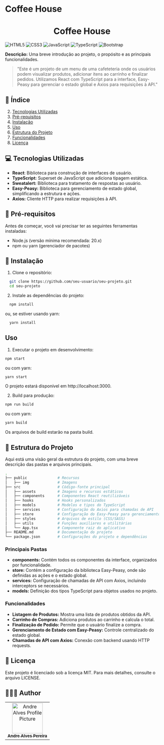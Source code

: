 # Coffee House

<h1 align="center" >Coffee House</h1>

![HTML5](https://img.shields.io/badge/html5-%23E34F26.svg?style=for-the-badge&logo=html5&logoColor=white)
![CSS3](https://img.shields.io/badge/css3-%231572B6.svg?style=for-the-badge&logo=css3&logoColor=white)
![JavaScript](https://img.shields.io/badge/javascript-%23323330.svg?style=for-the-badge&logo=javascript&logoColor=%23F7DF1E)
![TypeScript](https://img.shields.io/badge/typescript-%23007ACC.svg?style=for-the-badge&logo=typescript&logoColor=white)
![Bootstrap](https://img.shields.io/badge/bootstrap-%238511FA.svg?style=for-the-badge&logo=bootstrap&logoColor=white)


**Descrição:** Uma breve introdução ao projeto, o propósito e as principais funcionalidades. 

> "Este é um projeto de um menu de uma cafeteteria onde os usuários podem visualizar produtos, adicionar itens ao carrinho e finalizar pedidos. Utilizamos React com TypeScript para a interface, Easy-Peasy para gerenciar o estado global e Axios para requisições à API."

## 📎 Índice
2. [Tecnologias Utilizadas](#tecnologias-utilizadas)
3. [Pré-requisitos](#pré-requisitos)
4. [Instalação](#instalacao)
5. [Uso](#uso)
6. [Estrutura do Projeto](#estrutura-do-projeto)
7. [Funcionalidades](#funcinalidades)
8. [Licença](#licenca)

## 💻 Tecnologias Utilizadas
- **React**: Biblioteca para construção de interfaces de usuário.
- **TypeScript:** Superset de JavaScript que adiciona tipagem estática.
- **Sweatalert:** Biblioteca para tratamento de respostas ao usuário.
- **Easy-Peasy:** Biblioteca para gerenciamento de estado global, simplificando a estrutura e ações.
- **Axios:** Cliente HTTP para realizar requisições à API.
## 📃 Pré-requisitos
Antes de começar, você vai precisar ter as seguintes ferramentas instaladas:

- Node.js (versão mínima recomendada: 20.x)
- npm ou yarn (gerenciador de pacotes)
## 🔧 Instalação
1. Clone o repositório:

```bash
  git clone https://github.com/seu-usuario/seu-projeto.git
  cd seu-projeto
```
2. Instale as dependências do projeto:

```bash
  npm install
```
ou, se estiver usando yarn: 

```bash
  yarn install
```
## Uso
1. Executar o projeto em desenvolvimento:

```bash
npm start
```
ou com yarn:

```bash
yarn start
```
O projeto estará disponível em http://localhost:3000.

2. Build para produção:

```bash
npm run build
```
ou com yarn:

```bash
yarn build
```
Os arquivos de build estarão na pasta build.

## 💠 Estrutura do Projeto
Aqui está uma visão geral da estrutura do projeto, com uma breve descrição das pastas e arquivos principais.

```bash
.
├── public              # Recursos
│   ├── img             # Imagens
├── src                 # Código-fonte principal
│   ├── assets          # Imagens e recursos estáticos
│   ├── components      # Componentes React reutilizáveis
│   ├── hooks           # Hooks personalizados
│   ├── models          # Modelos e tipos do TypeScript
│   ├── services        # Configuração do Axios para chamadas de API
│   ├── store           # Configuração do Easy-Peasy para gerenciamento de estado
│   ├── styles          # Arquivos de estilo (CSS/SASS)
│   ├── utils           # Funções auxiliares e utilitárias
│   └── App.tsx         # Componente raiz do aplicativo
├── README.md           # Documentação do projeto
└── package.json        # Configurações do projeto e dependências
```

### Principais Pastas
- **components:** Contém todos os componentes da interface, organizados por funcionalidade.
- **store:** Contém a configuração da biblioteca Easy-Peasy, onde são definidas as ações e o estado global.
- **services:** Configuração de chamadas de API com Axios, incluindo interceptors se necessários.
- **models:** Definição dos tipos TypeScript para objetos usados no projeto.

### Funcionalidades
- **Listagem de Produtos:** Mostra uma lista de produtos obtidos da API.
- **Carrinho de Compras:** Adiciona produtos ao carrinho e calcula o total.
- **Finalização de Pedido:** Permite que o usuário finalize a compra.
- **Gerenciamento de Estado com Easy-Peasy:** Controle centralizado do estado global.
- **Chamadas de API com Axios:** Conexão com backend usando HTTP requests.


## 🪪 Licença
Este projeto é licenciado sob a licença MIT. Para mais detalhes, consulte o arquivo LICENSE.

## 👨🏽‍💻 Author
<table>
  <tr>
    <td align="center">
      <a href="#">
        <img src="https://avatars.githubusercontent.com/u/37510133?v=4" width="100px;" alt="Andre Alves Profile Picture"/><br>
        <sub>
          <b>Andre Alves Pereira</b>
        </sub>
      </a>
    </td>
</table>
